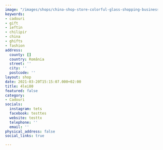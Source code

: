 ```yaml
---
image: "/images/shops/china-shop-store-colorful-glass-shopping-business-shop-collection-china.jpg"
keywords:
- cadouri
- gift
- ieftin
- chilipir
- china
- ghifts
- fashion
address:
  county: []
  country: România
  street: ''
  city: ''
  postcode: ''
layout: shop
date: 2021-03-20T15:15:07.000+02:00
title: 4lei80
featured: false
category:
- Cadouri
socials:
  instagram: tets
  facebook: testtes
  website: testtx
  telephone: ''
  email: ''
physical_address: false
social_links: true

---
```

